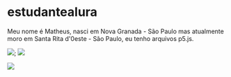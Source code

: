 # estudantealura
Meu nome é Matheus, nasci em Nova Granada - São Paulo mas atualmente moro em Santa Rita d'0este - São Paulo, eu tenho arquivos p5.js.

![](https://media.tenor.com/DFV3AwjrN98AAAAM/fastest-lap-max-verstappen.gif); ![](https://media.tenor.com/K8qKVUoLXroAAAAM/sergio-perez.gif)

![](https://media.giphy.com/media/Y0nQq5cExsoHbr00Gn/giphy.gif)
